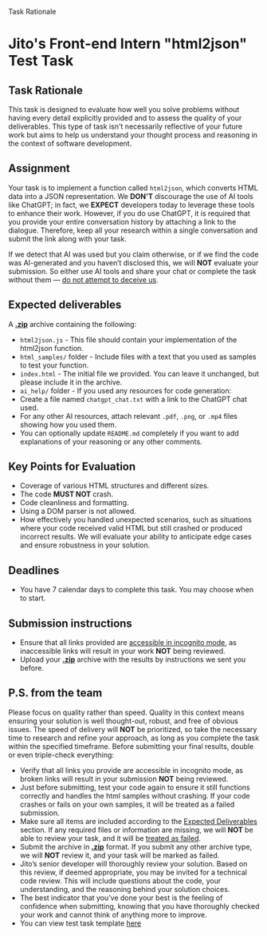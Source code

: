 Task Rationale

# Jito's Front-end Intern "html2json" Test Task

## Task Rationale

This task is designed to evaluate how well you solve problems without having every detail explicitly provided and to assess the quality of your deliverables. This type of task isn't necessarily reflective of your future work but aims to help us understand your thought process and reasoning in the context of software development.

## Assignment

Your task is to implement a function called `html2json`, which converts HTML data into a JSON representation.
We <b>DON'T</b> discourage the use of AI tools like ChatGPT; in fact, we <b>EXPECT</b> developers today to leverage these tools to enhance their work. However, if you do use ChatGPT, it is required that you provide your entire conversation history by attaching a link to the dialogue. Therefore, keep all your research within a single conversation and submit the link along with your task.

If we detect that AI was used but you claim otherwise, or if we find the code was AI-generated and you haven’t disclosed this, we will <b>NOT</b> evaluate your submission. So either use AI tools and share your chat or complete the task without them — <ins>do not attempt to deceive us</ins>.

## Expected deliverables

A <ins><b>.zip</b></ins> archive containing the following:

- `html2json.js` - This file should contain your implementation of the html2json function.
- `html_samples/` folder - Include files with a text that you used as samples to test your function.
- `index.html` - The initial file we provided. You can leave it unchanged, but please include it in the archive.
- `ai_help/` folder - If you used any resources for code generation:
- Create a file named `chatgpt_chat.txt` with a link to the ChatGPT chat used.
- For any other AI resources, attach relevant `.pdf`, `.png`, or `.mp4` files showing how you used them.
- You can optionally update `README.md` completely if you want to add explanations of your reasoning or any other comments.

## Key Points for Evaluation

- Coverage of various HTML structures and different sizes.
- The code <b>MUST NOT</b> crash.
- Code cleanliness and formatting.
- Using a DOM parser is not allowed.
- How effectively you handled unexpected scenarios, such as situations where your code received valid HTML but still crashed or produced incorrect results. We will evaluate your ability to anticipate edge cases and ensure robustness in your solution.

## Deadlines

- You have 7 calendar days to complete this task. You may choose when to start.

## Submission instructions

- Ensure that all links provided are <ins>accessible in incognito mode</ins>, as inaccessible links will result in your work <b>NOT</b> being reviewed.
- Upload your <ins><b>.zip</b></ins> archive with the results by instructions we sent you before.

## P.S. from the team

Please focus on quality rather than speed. Quality in this context means ensuring your solution is well thought-out, robust, and free of obvious issues. The speed of delivery will <b>NOT</b> be prioritized, so take the necessary time to research and refine your approach, as long as you complete the task within the specified timeframe.
Before submitting your final results, double or even triple-check everything:

- Verify that all links you provide are accessible in incognito mode, as broken links will result in your submission <b>NOT</b> being reviewed.
- Just before submitting, test your code again to ensure it still functions correctly and handles the html samples without crashing. If your code crashes or fails on your own samples, it will be treated as a failed submission.
- Make sure all items are included according to the [Expected Deliverables](#expected-deliverables) section. If any required files or information are missing, we will <b>NOT</b> be able to review your task, and it will be <ins>treated as failed</ins>.
- Submit the archive in <ins><b>.zip</b></ins> format. If you submit any other archive type, we will <b>NOT</b> review it, and your task will be marked as failed.
- Jito’s senior developer will thoroughly review your solution. Based on this review, if deemed appropriate, you may be invited for a technical code review. This will include questions about the code, your understanding, and the reasoning behind your solution choices.
- The best indicator that you’ve done your best is the feeling of confidence when submitting, knowing that you have thoroughly checked your work and cannot think of anything more to improve.
- You can view test task template [here](https://jito-dev.github.io/jito-frontend-intern-test-task-2024/)
